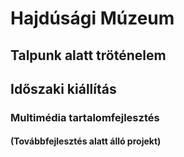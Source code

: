 # Hajdúsági Múzeum

## Talpunk alatt tröténelem

## Időszaki kiállítás

### Multimédia tartalomfejlesztés

#### (Továbbfejlesztés alatt álló projekt)




